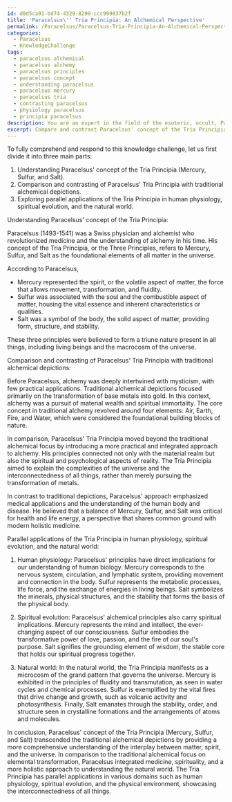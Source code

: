 ```yaml
---
id: d0d5ca91-bd74-4329-8299-ccc999037b2f
title: 'Paracelsus\'' Tria Principia: An Alchemical Perspective'
permalink: /Paracelsus/Paracelsus-Tria-Principia-An-Alchemical-Perspective/
categories:
  - Paracelsus
  - KnowledgeChallenge
tags:
  - paracelsus alchemical
  - paracelsus alchemy
  - paracelsus principles
  - paracelsus concept
  - understanding paracelsus
  - paracelsus mercury
  - paracelsus tria
  - contrasting paracelsus
  - physiology paracelsus
  - principia paracelsus
description: You are an expert in the field of the esoteric, occult, Paracelsus and Education. You are a writer of tests, challenges, books and deep knowledge on Paracelsus for initiates and students to gain deep insights and understanding from. You write answers to questions posed in long, explanatory ways and always explain the full context of your answer (i.e., related concepts, formulas, examples, or history), as well as the step-by-step thinking process you take to answer the challenges. Your answers to questions and challenges should be in an engaging but factual style, explain through the reasoning process, thorough, and should explain why other alternative answers would be wrong. Summarize the key themes, ideas, and conclusions at the end.
excerpt: Compare and contrast Paracelsus' concept of the Tria Principia (Mercury, Sulfur, and Salt) with traditional alchemical depictions and explore their parallel applications in human physiology, spiritual evolution, and the natural world.
---
```

To fully comprehend and respond to this knowledge challenge, let us first divide it into three main parts:

1. Understanding Paracelsus' concept of the Tria Principia (Mercury, Sulfur, and Salt).
2. Comparison and contrasting of Paracelsus' Tria Principia with traditional alchemical depictions.
3. Exploring parallel applications of the Tria Principia in human physiology, spiritual evolution, and the natural world.

Understanding Paracelsus' concept of the Tria Principia:

Paracelsus (1493-1541) was a Swiss physician and alchemist who revolutionized medicine and the understanding of alchemy in his time. His concept of the Tria Principia, or the Three Principles, refers to Mercury, Sulfur, and Salt as the foundational elements of all matter in the universe. 

According to Paracelsus, 
- Mercury represented the spirit, or the volatile aspect of matter, the force that allows movement, transformation, and fluidity.
- Sulfur was associated with the soul and the combustible aspect of matter, housing the vital essence and inherent characteristics or qualities.
- Salt was a symbol of the body, the solid aspect of matter, providing form, structure, and stability. 

These three principles were believed to form a triune nature present in all things, including living beings and the macrocosm of the universe.

Comparison and contrasting of Paracelsus' Tria Principia with traditional alchemical depictions:

Before Paracelsus, alchemy was deeply intertwined with mysticism, with few practical applications. Traditional alchemical depictions focused primarily on the transformation of base metals into gold. In this context, alchemy was a pursuit of material wealth and spiritual immortality. The core concept in traditional alchemy revolved around four elements: Air, Earth, Fire, and Water, which were considered the foundational building blocks of nature.

In comparison, Paracelsus' Tria Principia moved beyond the traditional alchemical focus by introducing a more practical and integrated approach to alchemy. His principles connected not only with the material realm but also the spiritual and psychological aspects of reality. The Tria Principia aimed to explain the complexities of the universe and the interconnectedness of all things, rather than merely pursuing the transformation of metals.

In contrast to traditional depictions, Paracelsus' approach emphasized medical applications and the understanding of the human body and disease. He believed that a balance of Mercury, Sulfur, and Salt was critical for health and life energy, a perspective that shares common ground with modern holistic medicine.

Parallel applications of the Tria Principia in human physiology, spiritual evolution, and the natural world:

1. Human physiology: Paracelsus' principles have direct implications for our understanding of human biology. Mercury corresponds to the nervous system, circulation, and lymphatic system, providing movement and connection in the body. Sulfur represents the metabolic processes, life force, and the exchange of energies in living beings. Salt symbolizes the minerals, physical structures, and the stability that forms the basis of the physical body.

2. Spiritual evolution: Paracelsus' alchemical principles also carry spiritual implications. Mercury represents the mind and intellect, the ever-changing aspect of our consciousness. Sulfur embodies the transformative power of love, passion, and the fire of our soul's purpose. Salt signifies the grounding element of wisdom, the stable core that holds our spiritual progress together.

3. Natural world: In the natural world, the Tria Principia manifests as a microcosm of the grand pattern that governs the universe. Mercury is exhibited in the principles of fluidity and transmutation, as seen in water cycles and chemical processes. Sulfur is exemplified by the vital fires that drive change and growth, such as volcanic activity and photosynthesis. Finally, Salt emanates through the stability, order, and structure seen in crystalline formations and the arrangements of atoms and molecules.

In conclusion, Paracelsus' concept of the Tria Principia (Mercury, Sulfur, and Salt) transcended the traditional alchemical depictions by providing a more comprehensive understanding of the interplay between matter, spirit, and the universe. In comparison to the traditional alchemical focus on elemental transformation, Paracelsus integrated medicine, spirituality, and a more holistic approach to understanding the natural world. The Tria Principia has parallel applications in various domains such as human physiology, spiritual evolution, and the physical environment, showcasing the interconnectedness of all things.
